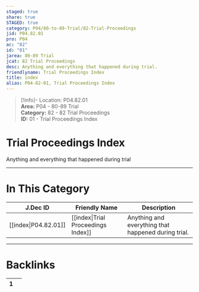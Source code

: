 ```yaml
---  
staged: true  
share: true  
STAGED: true  
category: P04/80-to-89-Trial/82-Trial-Proceedings  
jid: P04.82.01  
pro: P04  
ac: "82"  
id: "01"  
jarea: 80-89 Trial  
jcat: 82 Trial Proceedings  
desc: Anything and everything that happened during trial.  
friendlyname: Trial Proceedings Index  
title: index  
alias: P04-82-01, Trial Proceedings Index  
---  
```

  
>[!info]- Location: P04.82.01  
>**Area:** P04 - 80-89 Trial  
>**Category:** 82 - 82 Trial Proceedings  
>**ID:** 01 - Trial Proceedings Index  
  
# Trial Proceedings Index  
  
Anything and everything that happened during trial  
   
  
  
---  
# In This Category  
  
| J.Dec ID                                                                                   | Friendly Name                                                                                            | Description                                         |  
| ------------------------------------------------------------------------------------------ | -------------------------------------------------------------------------------------------------------- | --------------------------------------------------- |  
| [[index\|P04.82.01]] | [[index\|Trial Proceedings Index]] | Anything and everything that happened during trial. |  
  
  
---  
# Backlinks  
<div><table class="dataview table-view-table"><thead class="table-view-thead"><tr class="table-view-tr-header"><th class="table-view-th"><span></span><span class="dataview small-text">1</span></th><th class="table-view-th"><span></span></th></tr></thead><tbody class="table-view-tbody"></tbody></table></div>